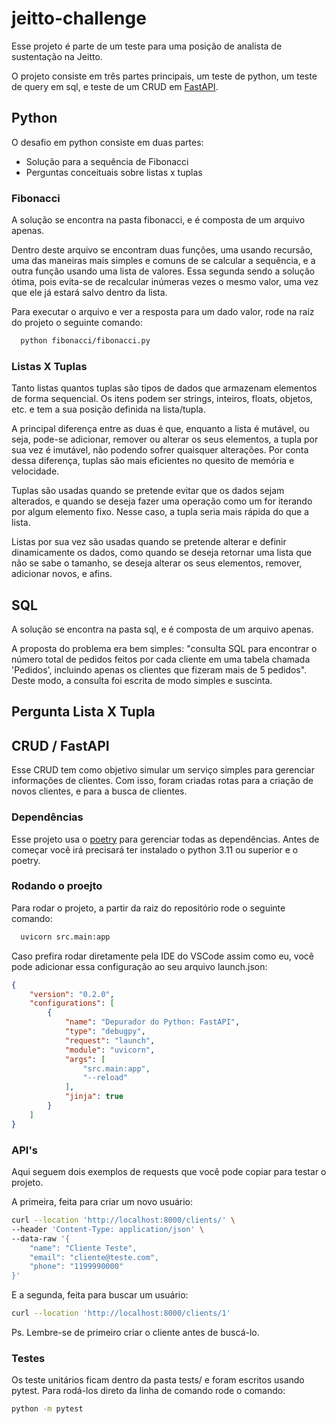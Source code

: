 # jeitto-challenge

Esse projeto é parte de um teste para uma posição de analista de sustentação na Jeitto.

O projeto consiste em três partes principais, um teste de python, um teste de query em sql, e teste de um CRUD em [FastAPI](https://fastapi.tiangolo.com).

## Python

O desafio em python consiste em duas partes:
- Solução para a sequência de Fibonacci
- Perguntas conceituais sobre listas x tuplas

### Fibonacci
A solução se encontra na pasta fibonacci, e é composta de um arquivo apenas.

Dentro deste arquivo se encontram duas funções, uma usando recursão, uma das maneiras mais simples e comuns de se calcular a sequência, e a outra função usando uma lista de valores. Essa segunda sendo a solução ótima, pois evita-se de recalcular inúmeras vezes o mesmo valor, uma vez que ele já estará salvo dentro da lista.

Para executar o arquivo e ver a resposta para um dado valor, rode na raíz do projeto o seguinte comando:

~~~bash  
  python fibonacci/fibonacci.py
~~~

### Listas X Tuplas

Tanto listas quantos tuplas são tipos de dados que armazenam elementos de forma sequencial. Os itens podem ser strings, inteiros, floats, objetos, etc. e tem a sua posição definida na lista/tupla.

A principal diferença entre as duas é que, enquanto a lista é mutável, ou seja, pode-se adicionar, remover ou alterar os seus elementos, a tupla por sua vez é imutável, não podendo sofrer quaisquer alterações. Por conta dessa diferença, tuplas são mais eficientes no quesito de memória e velocidade.

Tuplas são usadas quando se pretende evitar que os dados sejam alterados, e quando se deseja fazer uma operação como um for iterando por algum elemento fixo. Nesse caso, a tupla seria mais rápida do que a lista.

Listas por sua vez são usadas quando se pretende alterar e definir dinamicamente os dados, como quando se deseja retornar uma lista que não se sabe o tamanho, se deseja alterar os seus elementos, remover, adicionar novos, e afins. 


## SQL

A solução se encontra na pasta sql, e é composta de um arquivo apenas.

A proposta do problema era bem simples: "consulta SQL para encontrar o número total de pedidos feitos por cada cliente em uma tabela chamada 'Pedidos', incluindo apenas os clientes que fizeram mais de 5 pedidos". Deste modo, a consulta foi escrita de modo simples e suscinta.


## Pergunta Lista X Tupla



## CRUD / FastAPI

Esse CRUD tem como objetivo simular um serviço simples para gerenciar informações de clientes. Com isso, foram criadas rotas para a criação de novos clientes, e para a busca de clientes.

### Dependências

Esse projeto usa o [poetry](https://python-poetry.org/docs/) para gerenciar todas as dependências. Antes de começar você irá precisará ter instalado o python 3.11 ou superior e o poetry.

### Rodando o proejto

Para rodar o projeto, a partir da raiz do repositório rode o seguinte comando:

~~~bash  
  uvicorn src.main:app
~~~

Caso prefira rodar diretamente pela IDE do VSCode assim como eu, você pode adicionar essa configuração ao seu arquivo launch.json:

```json
{
    "version": "0.2.0",
    "configurations": [
        {
            "name": "Depurador do Python: FastAPI",
            "type": "debugpy",
            "request": "launch",
            "module": "uvicorn",
            "args": [
                "src.main:app",
                "--reload"
            ],
            "jinja": true
        }
    ]
}
```

### API's

Aqui seguem dois exemplos de requests que você pode copiar para testar o projeto.

A primeira, feita para criar um novo usuário:

```bash
curl --location 'http://localhost:8000/clients/' \
--header 'Content-Type: application/json' \
--data-raw '{
    "name": "Cliente Teste",
    "email": "cliente@teste.com",
    "phone": "1199990000"
}'
```

E a segunda, feita para buscar um usuário:

```bash
curl --location 'http://localhost:8000/clients/1'
```

Ps. Lembre-se de primeiro criar o cliente antes de buscá-lo.

### Testes

Os teste unitários ficam dentro da pasta tests/ e foram escritos usando pytest. Para rodá-los direto da linha de comando rode o comando:

~~~bash
python -m pytest
~~~
